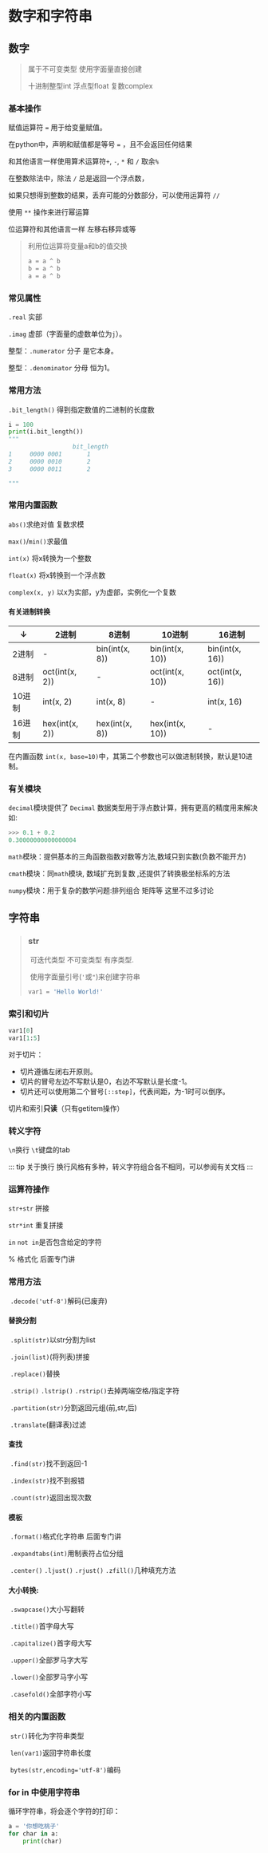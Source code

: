 # 数字和字符串

## 数字
> 属于不可变类型 使用字面量直接创建
>
> 十进制整型int 浮点型float 复数complex

### 基本操作

赋值运算符 `=` 用于给变量赋值。

在python中，声明和赋值都是等号 `=` ，且不会返回任何结果

和其他语言一样使用算术运算符`+`, `-`, `*` 和 `/` 取余`%`

在整数除法中，除法 `/` 总是返回一个浮点数，

如果只想得到整数的结果，丢弃可能的分数部分，可以使用运算符 `//`  

使用 `**` 操作来进行幂运算 

位运算符和其他语言一样 左移右移异或等

> 利用位运算将变量a和b的值交换
>
> ```python
> a = a ^ b
> b = a ^ b
> a = a ^ b
> ```

### 常见属性

`.real` 实部

`.imag` 虚部（字面量的虚数单位为`j`）。

整型：`.numerator` 分子 是它本身。

整型：`.denominator` 分母 恒为1。

### 常用方法

`.bit_length()` 得到指定数值的二进制的长度数

```python
i = 100
print(i.bit_length())
"""
                  bit_length
1     0000 0001       1
2     0000 0010       2
3     0000 0011       2

"""
```

### 常用内置函数

`abs()`求绝对值 复数求模

`max()`/`min()`求最值

`int(x)` 将x转换为一个整数

`float(x)` 将x转换到一个浮点数

`complex(x, y)` 以x为实部，y为虚部，实例化一个复数

#### 有关进制转换

| ↓      | 2进制          | 8进制          | 10进制          | 16进制          |
| ------ | -------------- | -------------- | --------------- | --------------- |
| 2进制  | -              | bin(int(x, 8)) | bin(int(x, 10)) | bin(int(x, 16)) |
| 8进制  | oct(int(x, 2)) | -              | oct(int(x, 10)) | oct(int(x, 16)) |
| 10进制 | int(x, 2)      | int(x, 8)      | -               | int(x, 16)      |
| 16进制 | hex(int(x, 2)) | hex(int(x, 8)) | hex(int(x, 10)) | -               |

在内置函数 `int(x, base=10)`中，其第二个参数也可以做进制转换，默认是10进制。



### 有关模块

`decimal`模块提供了 `Decimal` 数据类型用于浮点数计算，拥有更高的精度用来解决如:

```python
>>> 0.1 + 0.2
0.30000000000000004
```

`math`模块：提供基本的三角函数指数对数等方法,数域只到实数(负数不能开方)

`cmath`模块：同`math`模块, 数域扩充到复数 ,还提供了转换极坐标系的方法

`numpy`模块：用于复杂的数学问题:排列组合 矩阵等 这里不过多讨论



## 字符串

> ### str
>
> ​    可迭代类型  不可变类型  有序类型.
>
> ​    使用字面量引号(`'`或`"`)来创建字符串
>
> ```python
> var1 = 'Hello World!'
> ```

### 索引和切片

 ```python
 var1[0]
 var1[1:5]
 ```
对于切片：

- 切片遵循左闭右开原则。
- 切片的冒号左边不写默认是0，右边不写默认是长度-1。
- 切片还可以使用第二个冒号`[::step]`，代表间距，为-1时可以倒序。

切片和索引**只读**（只有getitem操作）

### 转义字符

 `\n`换行 `\t`键盘的tab

::: tip 关于换行
换行风格有多种，转义字符组合各不相同，可以参阅有关文档
:::

### 运算符操作

 `str+str` 拼接

 `str*int` 重复拼接

 `in`  `not in`是否包含给定的字符

 % 格式化 后面专门讲

### 常用方法

​    `.decode('utf-8')`解码(已废弃)

####     替换分割

​    `.split(str)`以str分割为list

​    `.join(list)`(将列表)拼接

​    `.replace()`替换

​    `.strip()` `.lstrip()` `.rstrip()`去掉两端空格/指定字符

​    `.partition(str)`分割返回元组(前,str,后)

​    `.translate`(翻译表)过滤

####     查找

​    `.find(str)`找不到返回-1

​    `.index(str)`找不到报错

​    `.count(str)`返回出现次数

####     模板

​    `.format()`格式化字符串 后面专门讲

​    `.expandtabs(int)`用制表符占位分组

​    `.center()` `.ljust()` `.rjust()` `.zfill()`几种填充方法

####     大小转换:

​    `.swapcase()`大小写翻转

​    `.title()`首字母大写

​    `.capitalize()`首字母大写

​    `.upper()`全部罗马字大写

​    `.lower()`全部罗马字小写

​    `.casefold()`全部字符小写

### 相关的内置函数

​    `str()`转化为字符串类型

​    `len(var1)`返回字符串长度

​    `bytes(str,encoding='utf-8')`编码



### for in 中使用字符串

循环字符串，将会逐个字符的打印：

```python
a = '你想吃桃子'
for char in a:
	print(char)
```
